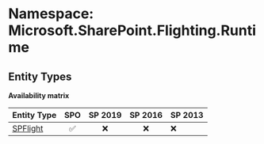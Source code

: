 # Namespace: Microsoft.SharePoint.Flighting.Runtime

## Entity Types

**Availability matrix**

Entity Type | SPO | SP 2019 | SP 2016 | SP 2013
----------|:---:|:-------:|:-------:|:-------
[SPFlight](./EntityTypes/SPFlight.md) | ✅ | ❌ | ❌ | ❌